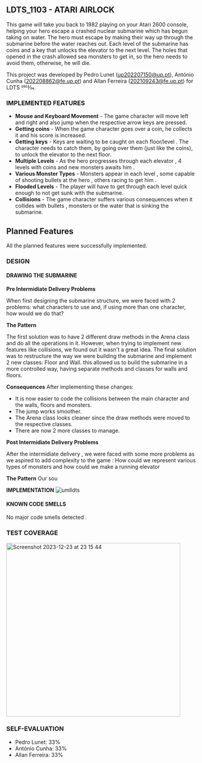 ## LDTS_1103 - ATARI AIRLOCK

This game will take you back to 1982 playing on your Atari 2600 console, helping your hero escape a crashed nuclear submarine which has begun taking on water. The hero must escape by making their way up through the submarine before the water reaches out. Each level of the submarine has coins and a key that unlocks the elevator to the next level.
The holes that opened in the crash allowed sea monsters to get in, so the hero needs to avoid them, otherwise, he will die.

This project was developed by Pedro Lunet (up202207150@up.pt), António Cunha (202208862@fe.up.pt) and Allan Ferreira (202109243@fe.up.pt) for LDTS 2023⁄24.

### IMPLEMENTED FEATURES

- **Mouse and Keyboard Movement** - The game character will move left and right and also jump when the respective arrow keys are pressed.
- **Getting coins** - When the game character goes over a coin, he collects it and his score is increased.
- **Getting keys** - Keys are waiting to be caught on each floor/level . The character needs to catch them, by going over them (just like the coins), to unlock the elevator to the next floor.
- **Multiple Levels** - As the hero progresses through each elevator , 4 levels with coins and new monsters awaits him .
- **Various Monster Types** - Monsters appear in each level , some capable of shooting bullets at the hero , others racing to get him .
- **Flooded Levels** - The player will have to get through each level quick enough to not get sunk with the submarine.
- **Collisions** - The game character suffers various consequences when it collides with bullets , monsters or the water that is sinking the submarine.


## Planned Features

All the planned features were successfully implemented.

### DESIGN

#### DRAWING THE SUBMARINE

**Pre Intermidiate Delivery Problems**

When first designing the submarine structure, we were faced with 2 problems: what characters to use and, if using more than one character, how would we do that?

**The Pattern**

The first solution was to have 2 different draw methods in the Arena class and do all the operations in it. However, when trying to implement new features like collisions, we found out it wasn't a great idea. The final solution was to restructure the way we were building the submarine and implement 2 new classes: Floor and Wall. this allowed us to build the submarine in a more controlled way, having separate methods and classes for walls and floors.

**Consequences**
After implementing these changes:

- It is now easier to code the collisions between the main character and the walls, floors and monsters.
- The jump works smoother.
- The Arena class looks cleaner since the draw methods were moved to the respective classes.
- There are now 2 more classes to manage.



**Post Intermidiate Delivery Problems**

After the intermidiate delivery , we were faced with some more problems as we aspired to add complexity to the game : How could we represent various types of monsters and how could we make a running elevator

**The Pattern**
Our sou




**IMPLEMENTATION**
![umlldts](https://github.com/FEUP-LDTS-2023/project-l11gr03/assets/142496110/db4e2837-a795-450b-942b-597860b785c7)

#### KNOWN CODE SMELLS

No major code smells detected .

### TEST COVERAGE

<img width="461" alt="Screenshot 2023-12-23 at 23 15 44" src="https://github.com/FEUP-LDTS-2023/project-l11gr03/assets/142496110/520c5be3-25e7-43a5-9a4a-10dd0b150d34">

### SELF-EVALUATION

- Pedro Lunet: 33%
- António Cunha: 33%
- Allan Ferreira: 33%




